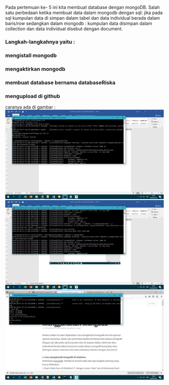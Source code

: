 Pada pertemuan ke- 5 ini kita membuat database dengan mongoDB.
Salah satu perbedaan ketika membuat data dalam mongodb dengan
 sql: jika pada sql kumpulan data di simpan dalam tabel dan data individual berada dalam baris/row sedangkan dalam mongodb : kumpulan data disimpan dalam collection dan data individual disebut dengan document.
 
### Langkah-langkahnya yaitu :
### mengistall mongodb
### mengaktirkan mongodb
### membuat database bernama databaseRiska
### mengupload di github

caranya ada di gambar : 
![logo](https://github.com/riskalest/pbd-express-mongoose-mvc/blob/master/mengaktifkanmongodb.jpg)
![logo](https://github.com/riskalest/pbd-express-mongoose-mvc/blob/master/aktifmongodb2.jpg)
![logo](https://github.com/riskalest/pbd-express-mongoose-mvc/blob/master/buatdatabase.jpg)

